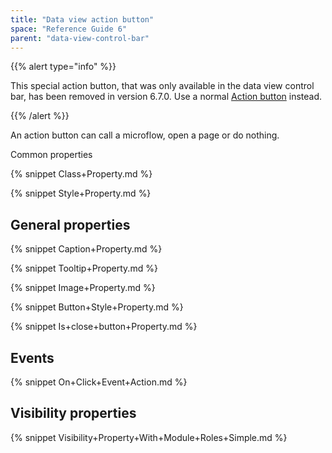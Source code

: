 ```yaml
---
title: "Data view action button"
space: "Reference Guide 6"
parent: "data-view-control-bar"
---
```



{{% alert type="info" %}}

This special action button, that was only available in the data view control bar, has been removed in version 6.7.0. Use a normal [Action button](action-button) instead.

{{% /alert %}}

An action button can call a microflow, open a page or do nothing. 

Common properties

{% snippet Class+Property.md %}

{% snippet Style+Property.md %}

## General properties

{% snippet Caption+Property.md %}

{% snippet Tooltip+Property.md %}

{% snippet Image+Property.md %}

{% snippet Button+Style+Property.md %}

{% snippet Is+close+button+Property.md %}

## Events

{% snippet On+Click+Event+Action.md %}

## Visibility properties

{% snippet Visibility+Property+With+Module+Roles+Simple.md %}
